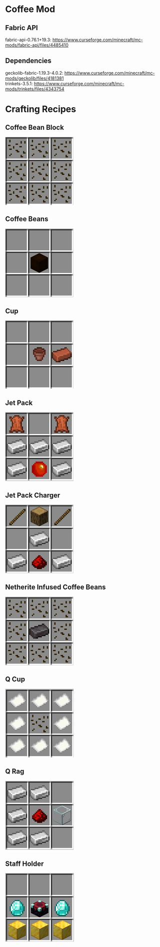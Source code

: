 # Coffee Mod

## Fabric API
fabric-api-0.76.1+19.3: https://www.curseforge.com/minecraft/mc-mods/fabric-api/files/4485410

## Dependencies
geckolib-fabric-1.19.3-4.0.2: https://www.curseforge.com/minecraft/mc-mods/geckolib/files/4181381 \
trinkets-3.5.1: https://www.curseforge.com/minecraft/mc-mods/trinkets/files/4343754

# Crafting Recipes
## Coffee Bean Block
![Crafting Recipe for Coffee Bean Block](./Crafting%20Recipes/Coffee%20Bean%20Block.jpg)
## Coffee Beans
![Crafting Recipe for Coffee Beans](./Crafting%20Recipes/Coffee%20Beans.jpg)
## Cup
![Crafting Recipe for Cup](./Crafting%20Recipes/Cup.jpg)
## Jet Pack
![Crafting Recipe for Jet Pack](./Crafting%20Recipes/Jet%20Pack.jpg)
## Jet Pack Charger
![Crafting Recipe for Jet Pack Charger](./Crafting%20Recipes/Jet%20Pack%20Charger.jpg)
## Netherite Infused Coffee Beans
![Crafting Recipe for Netherite Infused Coffee Beans](./Crafting%20Recipes/Netherite%20Infused%20Coffee%20Beans.jpg)
## Q Cup
![Crafting Recipe for Q Cup](./Crafting%20Recipes/Q%20Cup.jpg)
## Q Rag
![Crafting Recipe for Q Rag](./Crafting%20Recipes/Q%20Rag.jpg)
## Staff Holder
![Crafting Recipe for Staff Holder](./Crafting%20Recipes/Staff%20Holder.jpg)